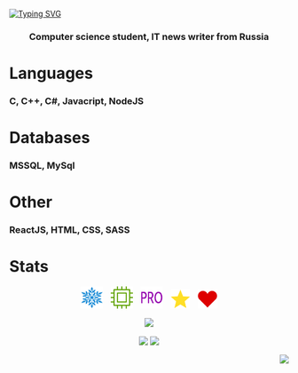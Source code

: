 [![Typing SVG](https://readme-typing-svg.herokuapp.com?size=45&duration=2500&center=true&vCenter=true&width=1200&height=100&lines=Hello+everyone!%E2%9C%8C%F0%9F%8F%BB;%D0%9F%D1%80%D0%B8%D0%B2%D0%B5%D1%82+%D0%B2%D1%81%D0%B5%D0%BC!%E2%9C%8C%F0%9F%8F%BB)](https://git.io/typing-svg)

<h3 align="center">
  Computer science student, IT news writer from Russia
</h3>

# Languages
<h3>C, C++, C#, Javacript, NodeJS</h3>

# Databases
<h3>MSSQL, MySql</h3>

# Other
<h3>ReactJS, HTML, CSS, SASS</h3>

# Stats
<p align="center"><a href='https://archiveprogram.github.com/'><img src='https://raw.githubusercontent.com/acervenky/animated-github-badges/master/assets/acbadge.gif' width='40' height='40'></a> <a href='https://docs.github.com/en/developers'><img src='https://raw.githubusercontent.com/acervenky/animated-github-badges/master/assets/devbadge.gif' width='40' height='40'></a> <a href='https://github.com/pricing'><img src='https://raw.githubusercontent.com/acervenky/animated-github-badges/master/assets/pro.gif' width='40' height='40'></a> <a href='https://stars.github.com/'><img src='https://raw.githubusercontent.com/acervenky/animated-github-badges/master/assets/starbadge.gif' width='35' height='35'></a> <a href='https://docs.github.com/en/github/supporting-the-open-source-community-with-github-sponsors'><img src='https://raw.githubusercontent.com/acervenky/animated-github-badges/master/assets/sponsorbadge.gif' width='35' height='35'></a></p>

<p align="center"><img src="https://github-profile-trophy.vercel.app/?username=EgorDEV98"/></p>

<p  align="center">
  <img src="https://github-readme-stats.vercel.app/api?username=EgorDEV98&show_icons=true&count_private=true"/>
  <img src="https://github-readme-streak-stats.herokuapp.com/?user=EgorDEV98"/>
</p>

<p align="right">
  <img src="https://gpvc.arturio.dev/EgorDEV98"/>
</p>
